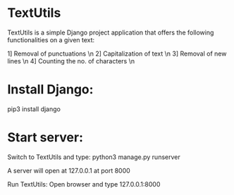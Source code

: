 # TextUtils

TextUtils is a simple Django project application that offers the following functionalities on a given text:

1] Removal of punctuations \n
2] Capitalization of text \n
3] Removal of new lines \n
4] Counting the no. of characters \n

# Install Django:
pip3 install django

# Start server:

Switch to TextUtils and type: python3 manage.py runserver

A server will open at 127.0.0.1 at port 8000

Run TextUtils: Open browser and type 127.0.0.1:8000

